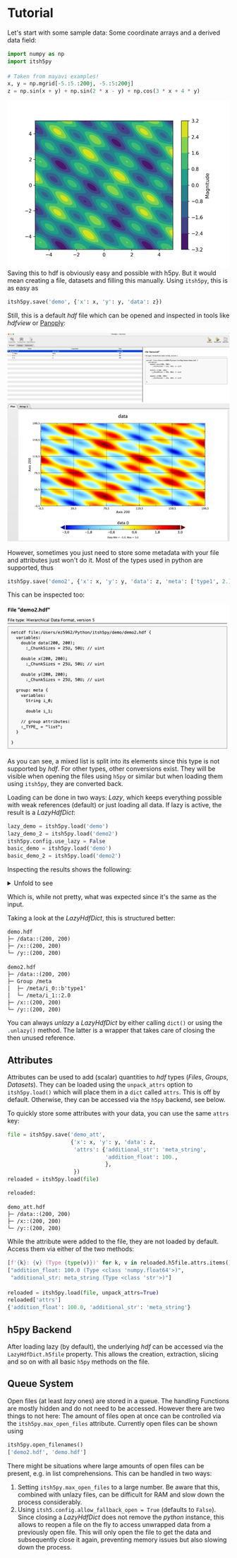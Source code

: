 # Tutorial

Let's start with some sample data: Some coordinate arrays and a derived data
field:
```python
import numpy as np
import itsh5py

# Taken from mayavi examples!
x, y = np.mgrid[-5.:5.:200j, -5.:5:200j]
z = np.sin(x + y) + np.sin(2 * x - y) + np.cos(3 * x + 4 * y)
```
![This is a nice contour plot](../demo/cont_demo.png)
Saving this to hdf is obviously easy and possible with h5py. But it would mean
creating a file, datasets and filling this manually. Using `itsh5py`, this is
as easy as
```python
itsh5py.save('demo', {'x': x, 'y': y, 'data': z})
```
Still, this is a default *hdf* file which can be opened and inspected in tools
like *hdfview* or [Panoply][panoply]:

![](../demo/panoply_view.png)
![](../demo/panoply_plot.png)

However, sometimes you just need to store some metadata with your file and
attributes just won't do it. Most of the types used in python are supported,
thus

```python
itsh5py.save('demo2', {'x': x, 'y': y, 'data': z, 'meta': ['type1', 2.]})
```
This can be inspected too:

![](../demo/panoply_demo2.png)

As you can see, a mixed list is split into its elements since this type is
not supported by *hdf*. For other types, other conversions exist. They will be
visible when opening the files using `h5py` or similar but when loading them
using `itsh5py`, they are converted back.

Loading can be done in two ways: *Lazy*, which keeps everything possible with
weak references (default) or just loading all data. If lazy is active, the
result is a *LazyHdfDict*:
```python
lazy_demo = itsh5py.load('demo')
lazy_demo_2 = itsh5py.load('demo2')
itsh5py.config.use_lazy = False
basic_demo = itsh5py.load('demo')
basic_demo_2 = itsh5py.load('demo2')
```
Inspecting the results shows the following:
<details>
  <summary>Unfold to see</summary>

```python
basic_demo
{
    'data': array([[ 0.59925318,  0.47366702,  0.38353246, ..., -0.93771155,
        -0.65135851, -0.36662565],
       [ 0.52598534,  0.43316361,  0.37683558, ..., -0.80275349,
        -0.52186765, -0.24853893],
       [ 0.46326134,  0.40428732,  0.38196713, ..., -0.66053162,
        -0.39007068, -0.13290833],
       ...,
       [ 1.24416509,  1.14695653,  1.03256892, ..., -2.31421298,
        -2.40068459, -2.44342076],
       [ 1.09745781,  0.99214212,  0.87544695, ..., -2.36468556,
        -2.42493877, -2.44148253],
       [ 0.93395003,  0.82435405,  0.70941222, ..., -2.3818948 ,
        -2.41563926, -2.40663759]]),
    'x': array([[-5.        , -5.        , -5.        , ..., -5.        ,
        -5.        , -5.        ],
       [-4.94974874, -4.94974874, -4.94974874, ..., -4.94974874,
        -4.94974874, -4.94974874],
       [-4.89949749, -4.89949749, -4.89949749, ..., -4.89949749,
        -4.89949749, -4.89949749],
       ...,
       [ 4.89949749,  4.89949749,  4.89949749, ...,  4.89949749,
         4.89949749,  4.89949749],
       [ 4.94974874,  4.94974874,  4.94974874, ...,  4.94974874,
         4.94974874,  4.94974874],
       [ 5.        ,  5.        ,  5.        , ...,  5.        ,
         5.        ,  5.        ]]),
    'y': array([[-5.        , -4.94974874, -4.89949749, ...,  4.89949749,
         4.94974874,  5.        ],
       [-5.        , -4.94974874, -4.89949749, ...,  4.89949749,
         4.94974874,  5.        ],
       [-5.        , -4.94974874, -4.89949749, ...,  4.89949749,
         4.94974874,  5.        ],
       ...,
       [-5.        , -4.94974874, -4.89949749, ...,  4.89949749,
         4.94974874,  5.        ],
       [-5.        , -4.94974874, -4.89949749, ...,  4.89949749,
         4.94974874,  5.        ],
       [-5.        , -4.94974874, -4.89949749, ...,  4.89949749,
         4.94974874,  5.        ]])
}

basic_demo_2
{
    'data': array([[ 0.59925318,  0.47366702,  0.38353246, ..., -0.93771155,
        -0.65135851, -0.36662565],
       [ 0.52598534,  0.43316361,  0.37683558, ..., -0.80275349,
        -0.52186765, -0.24853893],
       [ 0.46326134,  0.40428732,  0.38196713, ..., -0.66053162,
        -0.39007068, -0.13290833],
       ...,
       [ 1.24416509,  1.14695653,  1.03256892, ..., -2.31421298,
        -2.40068459, -2.44342076],
       [ 1.09745781,  0.99214212,  0.87544695, ..., -2.36468556,
        -2.42493877, -2.44148253],
       [ 0.93395003,  0.82435405,  0.70941222, ..., -2.3818948 ,
        -2.41563926, -2.40663759]]),
    'meta': ['type1', 2.0],
    'x': array([[-5.        , -5.        , -5.        , ..., -5.        ,
        -5.        , -5.        ],
       [-4.94974874, -4.94974874, -4.94974874, ..., -4.94974874,
        -4.94974874, -4.94974874],
       [-4.89949749, -4.89949749, -4.89949749, ..., -4.89949749,
        -4.89949749, -4.89949749],
       ...,
       [ 4.89949749,  4.89949749,  4.89949749, ...,  4.89949749,
         4.89949749,  4.89949749],
       [ 4.94974874,  4.94974874,  4.94974874, ...,  4.94974874,
         4.94974874,  4.94974874],
       [ 5.        ,  5.        ,  5.        , ...,  5.        ,
         5.        ,  5.        ]]),
    'y': array([[-5.        , -4.94974874, -4.89949749, ...,  4.89949749,
         4.94974874,  5.        ],
       [-5.        , -4.94974874, -4.89949749, ...,  4.89949749,
         4.94974874,  5.        ],
       [-5.        , -4.94974874, -4.89949749, ...,  4.89949749,
         4.94974874,  5.        ],
       ...,
       [-5.        , -4.94974874, -4.89949749, ...,  4.89949749,
         4.94974874,  5.        ],
       [-5.        , -4.94974874, -4.89949749, ...,  4.89949749,
         4.94974874,  5.        ],
       [-5.        , -4.94974874, -4.89949749, ...,  4.89949749,
         4.94974874,  5.        ]])
}
```
</details>

Which is, while not pretty, what was expected since it's the same as the input.

Taking a look at the *LazyHdfDict*, this is structured better:
```
demo.hdf
├─ /data::(200, 200)
├─ /x::(200, 200)
└─ /y::(200, 200)

demo2.hdf
├─ /data::(200, 200)
├─ Group /meta
│  ├─ /meta/i_0::b'type1'
│  └─ /meta/i_1::2.0
├─ /x::(200, 200)
└─ /y::(200, 200)
```

You can always *unlazy* a *LazyHdfDict* by either calling `dict()` or using the
`.unlazy()` method. The latter is a wrapper that takes care of closing the
then unused reference.

## Attributes
Attributes can be used to add (scalar) quantities to *hdf* types (*Files*,
*Groups*, *Datasets*). They can be loaded using the `unpack_attrs` option to
`itsh5py.load()` which will place them in a `dict` called `attrs`. This is
off by default. Otherwise, they can be accessed via the `h5py` backend, see
below.

To quickly store some attributes with your data, you can use the same `attrs`
key:
```python
file = itsh5py.save('demo_att',
                    {'x': x, 'y': y, 'data': z,
                     'attrs': {'additional_str': 'meta_string',
                               'addition_float': 100.,
                               },
                     })
reloaded = itsh5py.load(file)
```
```
reloaded:

demo_att.hdf
├─ /data::(200, 200)
├─ /x::(200, 200)
└─ /y::(200, 200)
```
While the attribute were added to the file, they are not loaded by default.
Access them via either of the two methods:
```python
[f'{k}: {v} (Type {type(v)})' for k, v in reloaded.h5file.attrs.items()]
["addition_float: 100.0 (Type <class 'numpy.float64'>)",
 "additional_str: meta_string (Type <class 'str'>)"]

reloaded = itsh5py.load(file, unpack_attrs=True)
reloaded['attrs']
{'addition_float': 100.0, 'additional_str': 'meta_string'}
```


## h5py Backend
After loading lazy (by default), the underlying *hdf* can be accessed
via the `LazyHdfDict.h5file` property. This allows the creation, extraction,
slicing and so on with all basic `h5py` methods on the file.

## Queue System
Open files (at least *lazy* ones) are stored in a queue. The handling Functions
are mostly hidden and do not need to be accessed. However there are two
things to not here: The amount of files open at once can be controlled via the
`itsh5py.max_open_files` attribute. Currently open files can be shown using
```python
itsh5py.open_filenames()
['demo2.hdf', 'demo.hdf']
```

There might be situations where large amounts of open files can be present, e.g.
in list comprehensions. This can be handled in two ways:
1. Setting `itsh5py.max_open_files` to a large number. Be aware that this,
combined with unlazy files, can be difficult for RAM and slow down the
process considerably.
2. Using `itsh5.config.allow_fallback_open = True` (defaults to `False`). Since
closing a *LazyHdfDict* does not remove the *python* instance, this allows to
reopen a file on the fly to access unwrapped data from a previously open file.
This will only open the file to get the data and subsequently close it again,
preventing memory issues but also slowing down the process.


[panoply]: https://www.giss.nasa.gov/tools/panoply/

